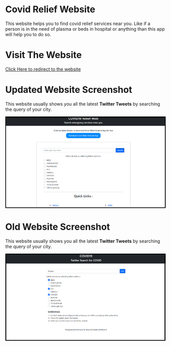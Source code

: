 # Covid Relief Website
This website helps you to find covid relief services near you. Like if a person is in the need of plasma or beds 
in hospital or anything than this app will help you to do so.

# Visit The Website
<a href ="https://covid-relief-india.netlify.app/">Click Here to redirect to the website</a>

# Updated Website Screenshot

This website usually shows you all the latest <b>Twitter Tweets</b> by searching the query of your city.

<img src="3.png" width="800">


# Old Website Screenshot

This website usually shows you all the latest <b>Twitter Tweets</b> by searching the query of your city.

<img src="2.png" width="800">



